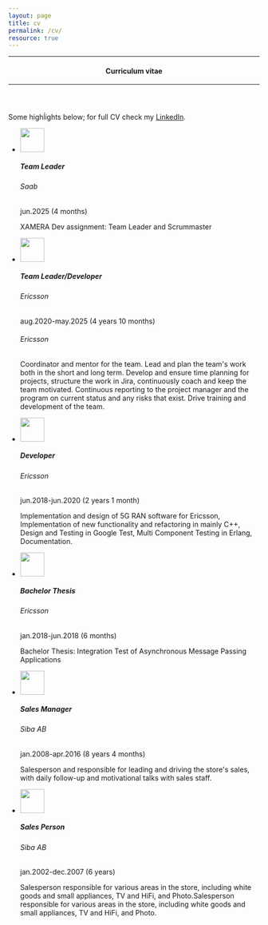 ```yaml
---
layout: page
title: cv
permalink: /cv/
resource: true
---
```


<header class="mb-3">
    <hr>
    <h4>Curriculum vitae</h4>
    <hr>
</header>

<p class="my-4">
Some highĺights below; for full CV check my <a href="https://www.linkedin.com/in/niklas-nson/">LinkedIn</a>.
</p>

<ul class="list-group list-group-flush">
  <li class="list-group-item d-flex align-items-start">
    <div class="me-4">
        <img width="48" src="https://media.licdn.com/dms/image/v2/C560BAQEA6y1fdH0iVg/company-logo_100_100/company-logo_100_100/0/1631318690204?e=1759968000&v=beta&t=pPr7z0QwAYYYQI8XmZQd1-sUs4h2IGXcg6ka9EzUbIQ">
    </div>
    <div>
        <h5>Team Leader</h5>
        <h6>Saab</h6>
        <p>jun.2025 (4 months)</p>
        <p>XAMERA Dev assignment: Team Leader and Scrummaster</p>
    </div>
  </li>

  <li class="list-group-item d-flex align-items-start">
    <div class="me-4">
        <img width="48" src="https://media.licdn.com/dms/image/v2/D4E0BAQENqPbk40CTBA/company-logo_100_100/B4EZYffZaEG0AQ-/0/1744285047948/ericsson_logo?e=1759968000&v=beta&t=9VYiARPK2W8Q8vWlDUnKC2FKx9zNh7azaVTl78yflds">
    </div>
    <div>
        <h5>Team Leader/Developer</h5>
        <h6>Ericsson</h6>
        <p>aug.2020-may.2025 (4 years 10 months)</p>
        <h6>Ericsson</h6>
        <p>Coordinator and mentor for the team. Lead and plan the team's work both in the short and long term. Develop and ensure time planning for projects, structure the work in Jira, continuously coach and keep the team motivated. Continuous reporting to the project manager and the program on current status and any risks that exist. Drive training and development of the team.</p>
    </div>
  </li>

  <li class="list-group-item d-flex align-items-start">
    <div class="me-4">
        <img width="48" src="https://media.licdn.com/dms/image/v2/D4E0BAQENqPbk40CTBA/company-logo_100_100/B4EZYffZaEG0AQ-/0/1744285047948/ericsson_logo?e=1759968000&v=beta&t=9VYiARPK2W8Q8vWlDUnKC2FKx9zNh7azaVTl78yflds">
    </div>
    <div>
        <h5>Developer</h5>
        <h6>Ericsson</h6>
        <p>jun.2018-jun.2020 (2 years 1 month)</p>
        <p>Implementation and design of 5G RAN software for Ericsson, Implementation of new functionality and refactoring in mainly C++, Design and Testing in Google Test, Multi Component Testing in Erlang, Documentation.</p>
    </div>
  </li>

  <li class="list-group-item d-flex align-items-start">
    <div class="me-4">
        <img width="48" src="https://media.licdn.com/dms/image/v2/D4E0BAQENqPbk40CTBA/company-logo_100_100/B4EZYffZaEG0AQ-/0/1744285047948/ericsson_logo?e=1759968000&v=beta&t=9VYiARPK2W8Q8vWlDUnKC2FKx9zNh7azaVTl78yflds">
    </div>
    <div>
        <h5>Bachelor Thesis</h5>
        <h6>Ericsson</h6>
        <p>jan.2018-jun.2018 (6 months)</p>
        <p>Bachelor Thesis: Integration Test of Asynchronous Message Passing Applications</p>
    </div>
  </li>

  <li class="list-group-item d-flex align-items-start">
    <div class="me-4">
        <img width="48" src="https://media.licdn.com/dms/image/v2/C560BAQHF_Q9UQlQteQ/company-logo_100_100/company-logo_100_100/0/1631384769296?e=1759968000&v=beta&t=XLGnhPEukwYJqhTeU42heCQ7Fub_pSviYWZWizCzcko">
    </div>
    <div>
        <h5>Sales Manager</h5>
        <h6>Siba AB</h6>
        <p>jan.2008-apr.2016 (8 years 4 months)</p>
        <p>Salesperson and responsible for leading and driving the store's sales, with daily follow-up and motivational talks with sales staff.</p>
    </div>
  </li>

  <li class="list-group-item d-flex align-items-start">
    <div class="me-4">
        <img width="48" src="https://media.licdn.com/dms/image/v2/C560BAQHF_Q9UQlQteQ/company-logo_100_100/company-logo_100_100/0/1631384769296?e=1759968000&v=beta&t=XLGnhPEukwYJqhTeU42heCQ7Fub_pSviYWZWizCzcko">
    </div>
    <div>
        <h5>Sales Person</h5>
        <h6>Siba AB</h6>
        <p>jan.2002-dec.2007 (6 years)</p>
        <p>Salesperson responsible for various areas in the store, including white goods and small appliances, TV and HiFi, and Photo.Salesperson responsible for various areas in the store, including white goods and small appliances, TV and HiFi, and Photo.</p>
    </div>
  </li>


</ul>


